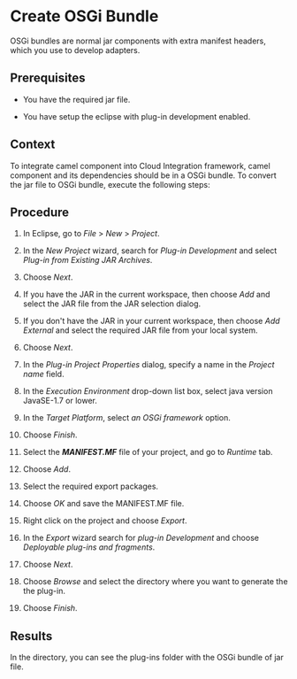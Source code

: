 <!-- loio0b4364a961874ea8b98b89f7d4838914 -->

# Create OSGi Bundle

OSGi bundles are normal jar components with extra manifest headers, which you use to develop adapters.



## Prerequisites

-   You have the required jar file.

-   You have setup the eclipse with plug-in development enabled.



## Context

To integrate camel component into Cloud Integration framework, camel component and its dependencies should be in a OSGi bundle. To convert the jar file to OSGi bundle, execute the following steps:



## Procedure

1.  In Eclipse, go to *File* \> *New* \> *Project*.

2.  In the *New Project* wizard, search for *Plug-in Development* and select *Plug-in from Existing JAR Archives*.

3.  Choose *Next*.

4.  If you have the JAR in the current workspace, then choose *Add* and select the JAR file from the JAR selection dialog.

5.  If you don't have the JAR in your current workspace, then choose *Add External* and select the required JAR file from your local system.

6.  Choose *Next*.

7.  In the *Plug-in Project Properties* dialog, specify a name in the *Project name* field.

8.  In the *Execution Environment* drop-down list box, select java version JavaSE-1.7 or lower.

9.  In the *Target Platform*, select *an OSGi framework* option.

10. Choose *Finish*.

11. Select the ***MANIFEST.MF*** file of your project, and go to *Runtime* tab.

12. Choose *Add*.

13. Select the required export packages.

14. Choose *OK* and save the MANIFEST.MF file.

15. Right click on the project and choose *Export*.

16. In the *Export* wizard search for *plug-in Development* and choose *Deployable plug-ins and fragments*.

17. Choose *Next*.

18. Choose *Browse* and select the directory where you want to generate the the plug-in.

19. Choose *Finish*.




## Results

In the directory, you can see the plug-ins folder with the OSGi bundle of jar file.

